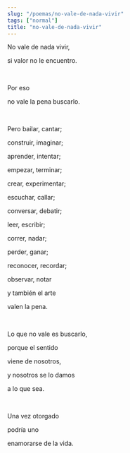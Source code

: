 ```yaml
---
slug: "/poemas/no-vale-de-nada-vivir"
tags: ["normal"]
title: "no-vale-de-nada-vivir"
---
```

No vale de nada vivir,

si valor no le encuentro.

&nbsp;

Por eso

no vale la pena buscarlo.

&nbsp;

Pero bailar, cantar;

construir, imaginar;

aprender, intentar;

empezar, terminar;

crear, experimentar;

escuchar, callar;

conversar, debatir;

leer, escribir;

correr, nadar;

perder, ganar;

reconocer, recordar;

observar, notar

y también el arte

valen la pena.

&nbsp;

Lo que no vale es buscarlo,

porque el sentido

viene de nosotros,

y nosotros se lo damos

a lo que sea.

&nbsp;

Una vez otorgado

podría uno

enamorarse de la vida.